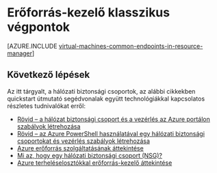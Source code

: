 <properties
   pageTitle="Erőforrás-kezelő klasszikus végpontok |} Microsoft Azure"
   description="Megértéséhez, hogy hogyan végpontjait a klasszikus telepítési modellből most végrehajtása az erőforrás-kezelő hálózati biztonsági csoportokat és a vezérlés szabályok használatával"
   services="virtual-machines-windows"
   documentationCenter=""
   authors="iainfoulds"
   manager="timlt"
   editor=""/>

<tags
   ms.service="virtual-machines-windows"
   ms.devlang="na"
   ms.topic="article"
   ms.tgt_pltfrm="vm-windows"
   ms.workload="infrastructure-services"
   ms.date="10/27/2016"
   ms.author="iainfou"/>

# <a name="classic-endpoints-in-resource-manager"></a>Erőforrás-kezelő klasszikus végpontok
[AZURE.INCLUDE [virtual-machines-common-endpoints-in-resource-manager](../../includes/virtual-machines-common-endpoints-in-resource-manager.md)]

## <a name="next-steps"></a>Következő lépések
Az itt tárgyalt, a hálózati biztonsági csoportok, az alábbi cikkekben quickstart útmutató segédvonalak együtt technológiákkal kapcsolatos részletes tudnivalókat erről:

- [Rövid – a hálózat biztonsági csoport és a vezérlés az Azure portálon szabályok létrehozása](virtual-machines-windows-nsg-quickstart-portal.md)  
- [Rövid – az Azure PowerShell használatával egy hálózati biztonsági csoportokat és vezérlés szabályok létrehozása](virtual-machines-windows-nsg-quickstart-powershell.md)  
- [Azure erőforrás szolgáltatásának áttekintése](../azure-resource-manager/resource-group-overview.md)  
- [Mi az, hogy egy hálózati biztonsági csoport (NSG)?](../virtual-network/virtual-networks-nsg.md)  
- [Azure terheléselosztókkal erőforrás-kezelő áttekintése](../load-balancer/load-balancer-arm.md) 
